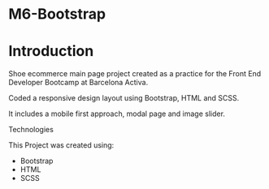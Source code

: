 # M6-Bootstrap

# Introduction
Shoe ecommerce main page project created as a practice for the Front End Developer Bootcamp at Barcelona Activa.

Coded a responsive design layout using Bootstrap, HTML and SCSS. 

It includes a mobile first approach, modal page and image slider.

Technologies

This Project was created using:
* Bootstrap
* HTML
* SCSS

